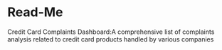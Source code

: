 # Read-Me
Credit Card Complaints Dashboard:A comprehensive list of complaints analysis related to credit card products handled by various companies
